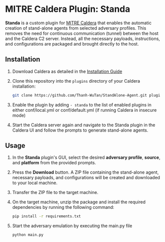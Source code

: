 # MITRE Caldera Plugin: Standa

**Standa** is a custom plugin for [MITRE Caldera](https://github.com/mitre/caldera) that enables the automatic creation of stand-alone agents from selected adversary profiles. This removes the need for continuous communication (tunnel) between the host and the Caldera C2 server. Instead, all the necessary payloads, instructions, and configurations are packaged and brought directly to the host.

## Installation
1. Download Caldera as detailed in the [Installation Guide](https://github.com/mitre/Caldera)

2. Clone this repository into the `plugins` directory of your Caldera installation:
   ```bash
   git clone https://github.com/Thanh-WuTan/StandAlone-Agent.git plugins/standa

3. Enable the plugin by adding `- standa` to the list of enabled plugins in either conf/local.yml or conf/default.yml (if running Caldera in insecure mode)

4. Start the Caldera server again and navigate to the Standa plugin in the Caldera UI and follow the prompts to generate stand-alone agents.

## Usage

1. In the **Standa** plugin's GUI, select the desired **adversary profile**, **source**, and **platform** from the provided prompts.

2. Press the **Download** button. A ZIP file containing the stand-alone agent, necessary payloads, and configurations will be created and downloaded to your local machine.

3. Transfer the ZIP file to the target machine. 

4. On the target machine, unzip the package and install the required dependencies by running the following command:
   ```bash
   pip install -r requirements.txt
   ```
5. Start the adversary emulation by executing the main.py file
   ```bash
   python main.py
   ```